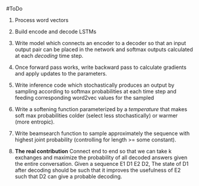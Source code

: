 #ToDo

1. Process word vectors

2. Build encode and decode LSTMs

3. Write  model which connects an encoder to a decoder so that an input output pair can be placed in the network and softmax outputs calculated at each *decoding* time step.

4. Once forward pass works, write backward pass to calculate gradients and apply updates to the parameters.

5. Write inference code which stochastically produces an output by sampling according to softmax probabilities at each time step and feeding corresponding word2vec values for the sampled 
6. Write a softening function parameterized by a *temperature* that makes soft max probabilities colder (select less stochastically) or warmer (more entropic).

7. Write beamsearch function to sample approximately the sequence with highest joint probability (controlling for length >= some constant).

8. **The real contribution** Connect end to end so that we can take k exchanges and maximize the probability of all decoded answers given the entire conversation. 
Given a sequence E1 D1 E2 D2, The state of D1 after decoding should be such that it improves the usefulness of E2 such that D2 can give a probable decoding. 


